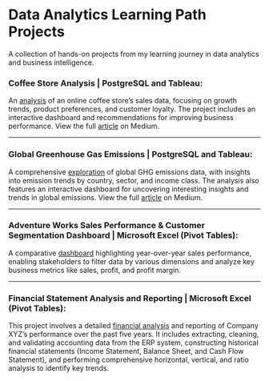 # Data Analytics Learning Path Projects
A collection of hands-on projects from my learning journey in data analytics and business intelligence.



### Coffee Store Analysis | PostgreSQL and Tableau:
An [analysis](https://github.com/bodanp1k/Learning-Path-Projects/tree/Coffee-Store-Analysis-%7C-PostgreSQL-and-Tableau) of an online coffee store’s sales data, focusing on growth trends, product preferences, and customer loyalty. The project includes an interactive dashboard and recommendations for improving business performance. View the full [article](https://medium.com/@bodanp/data-analysis-and-visualization-project-in-postgresql-and-tableau-690d7e9c249a) on Medium.

---

### Global Greenhouse Gas Emissions | PostgreSQL and Tableau:
A comprehensive [exploration](https://github.com/bodanp1k/Learning-Path-Projects/tree/Global-Greenhouse-Gas-Emissions) of global GHG emissions data, with insights into emission trends by country, sector, and income class. The analysis also features an interactive dashboard for uncovering interesting insights and trends in global emissions. View the full [article](https://medium.com/@bodanp/data-analysis-portfolio-project-in-sql-tableau-global-greenhouse-gas-emissions-46bc54f86a6d) on Medium.

---

### Adventure Works Sales Performance & Customer Segmentation Dashboard | Microsoft Excel (Pivot Tables):
A comparative [dashboard](https://github.com/bodanp1k/Learning-Path-Projects/tree/Sales-Performance-Dashboard-%7C-Microsoft-Excel-(Pivot-Tables)) highlighting year-over-year sales performance, enabling stakeholders to filter data by various dimensions and analyze key business metrics like sales, profit, and profit margin.

---

### Financial Statement Analysis and Reporting | Microsoft Excel (Pivot Tables):
This project involves a detailed [financial analysis](https://github.com/bodanp1k/Learning-Path-Projects/tree/Financial-Statement-Analysis-and-Reporting) and reporting of Company XYZ’s performance over the past five years. It includes extracting, cleaning, and validating accounting data from the ERP system, constructing historical financial statements (Income Statement, Balance Sheet, and Cash Flow Statement), and performing comprehensive horizontal, vertical, and ratio analysis to identify key trends.
